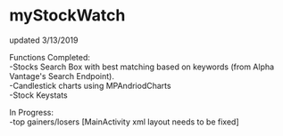 # myStockWatch
updated 3/13/2019 <br />

Functions Completed:<br />
    -Stocks Search Box with best matching based on keywords (from Alpha Vantage's Search Endpoint).<br />
    -Candlestick charts using MPAndriodCharts <br />
    -Stock Keystats <br />
    
    
  In Progress: <br />
    -top gainers/losers [MainActivity xml layout needs to be fixed]<br />
